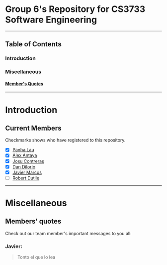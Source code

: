 # Group 6's Repository for CS3733 Software Engineering
***
## Table of Contents
### Introduction
### Miscellaneous
#### [Member's Quotes](https://github.com/Avorent/CS3733/blob/master/README.md#group-6s-repository-for-cs3733-software-engineering)
***
# Introduction


## Current Members
Checkmarks shows who have registered to this repository.
- [x] [Panha Lau](https://github.com/Avorent)
- [x] [Alex Antaya](https://github.com/aantaya1)
- [x] [Josu Contreras](https://github.com/JosuContrer)
- [x] [Dan DiIorio](https://github.com/drd387)
- [x] [Javier Marcos](https://github.com/XBC30EP450)
- [ ] [Robert Dutile](https://github.com/bdbooksrule)

***
# Miscellaneous

## Members' quotes
Check out our team member's important messages to you all:

### Javier:
> Tonto el que lo lea
>
